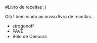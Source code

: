 
#Livro de receitas ;)

Olá ! bem vindo ao nosso livro de receitas.

 - strogonoff
 - PAVÊ
 - Bolo de Cenoura